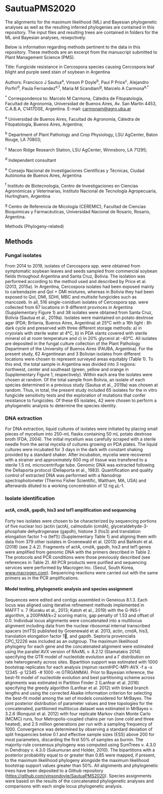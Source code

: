 # SautuaPMS2020

The alignments for the maximum likelihood (ML) and Bayesian phylogenetic analyses as well as the resulting inferred phylogenies are contained in this repository. The input files and resulting trees are contained in folders for the ML and Bayesian analyses, resepctively.

Below is information regarding methods pertinent to the data in this repository. These methods are an excerpt from the manuscript submitted to Plant Management Science (PMS).

Title: Fungicide resistance in Cercospora species causing Cercospora leaf blight and purple seed stain of soybean in Argentina

Authors: Francisco J Sautua<sup>a</sup>, Vinson P Doyle<sup>b</sup>, Paul P Price<sup>c</sup>, Alejandro Porfiri<sup>d</sup>, Paula Fernandez<sup>e,f</sup>, Maria M Scandiani<sup>g</sup>, Marcelo A Carmona<sup>a,*</sup>

<sup>*</sup> Correspondence to: Marcelo M Carmona, Cátedra de Fitopatología, Facultad de Agronomía, Universidad de Buenos Aires, Av. San Martín 4453, C.A.B.A, C1417DSE, Argentina. E-mail: carmonam@agro.uba.ar 

<sup>a</sup> Universidad de Buenos Aires, Facultad de Agronomía, Cátedra de Fitopatología, Buenos Aires, Argentina;

<sup>b</sup> Department of Plant Pathology and Crop Physiology, LSU AgCenter, Baton Rouge, LA 70803;

<sup>c</sup> Macon Ridge Research Station, LSU AgCenter, Winnsboro, LA 71295;

<sup>d</sup> Independent consultant

<sup>e</sup> Consejo Nacional de Investigaciones Científicas y Técnicas, Ciudad Autónoma de Buenos Aires, Argentina

<sup>f</sup> Instituto de Biotecnología, Centro de Investigaciones en Ciencias Agronómicas y Veterinarias, Instituto Nacional de Tecnología Agropecuaria, Hurlingham, Argentina

<sup>g</sup> Centro de Referencia de Micología (CEREMIC), Facultad de Ciencias Bioquímicas y Farmacéuticas, Universidad Nacional de Rosario, Rosario, Argentina.

Methods (Phylogeny-related)

## Methods
### Fungal isolates

From 2014 to 2019, isolates of Cercospora spp. were obtained from symptomatic soybean leaves and seeds sampled from commercial soybean fields throughout Argentina and Santa Cruz, Bolivia. The isolation was performed according to the method used and described by Price et al. (2013, 2015a). In Argentina, Cercospora isolates had been exposed mainly to carbendazim and QoI + DMI mixtures, whereas in Bolivia they had been exposed to QoI, DMI, SDHI, MBC and multisite fungicides such as mancozeb. In all, 516 single-conidium isolates of Cercospora spp. were collected from 67 locations in 9 different provinces in Argentina (Supplementary Figure 1) and 38 isolates were obtained from Santa Cruz, Bolivia (Sautua et al., 2019a). Isolates were maintained on potato dextrose agar (PDA; Britania, Buenos Aires, Argentina) at 25°C with a 16h light : 8h dark cycle and preserved with three different storage methods: a) in cryovials with sterile water at 4°C, b) in PDA slants covered with sterile mineral oil at room temperature and c) in 20% glycerol at -40°C. All isolates are deposited in the fungal culture collection of the Plant Pathology Department of the University of Buenos Aires (FAUBA, Argentina). For the present study, 62 Argentinean and 3 Bolivian isolates from different locations were chosen to represent surveyed areas equitably (Table 1). To this end, the total sample in Argentina was divided into 3 regions: northwest, center and southeast (green, yellow and orange in Supplementary Figure 1, respectively). Within each area the isolates were chosen at random. Of the total sample from Bolivia, an isolate of each species determined in a previous study (Sautua et al., 2019a) was chosen at random. Thus, in total, the present study included 65 isolates for the in vitro fungicide sensitivity tests and the exploration of mutations that confer resistance to fungicides. Of these 65 isolates, 42 were chosen to perform a phylogenetic analysis to determine the species identity.

### DNA extraction

For DNA extraction, liquid cultures of isolates were initiated by placing small pieces of mycelium into 250-mL flasks containing 50 mL potato dextrose broth (FDA, 2004). The initial mycelium was carefully scraped with a sterile needle from the aerial mycelia of cultures growing on PDA plates. The liquid cultures were incubated for 3 days in the dark with constant shaking provided by a standard shaker. After incubation, mycelia were recovered with a strainer and approximately 600 mg of tissue was transfered to a sterile 1.5 mL microcentrifuge tube. Genomic DNA was extracted following the Dellaporta protocol (Dellaporta et al., 1983). Quantification and quality control of extracted DNA was performed with a Nanodrop spectrophotometer (Thermo Fisher Scientific, Waltham, MA, USA) and afterwards diluted to a working concentration of 12 ng µL-1.

 

### Isolate identification

#### actA, cmdA, gapdh, his3 and tef1 amplification and sequencing

Forty two isolates were chosen to be characterized by sequencing portions of five nuclear loci (actin (actA), calmodulin (cmdA), glyceraldehyde-3-phosphate dehydrogenase (gapdh), histone 3 (his3) and translation elongation factor 1-α (tef1)) (Supplementary Table 1) and aligning them with data from 379 other isolates in Groenewald et al. (2013) and Bahkshi et al. (2018) (see 2.4.2). Fragments of actA, cmdA, gapdh, his3 and tef1 genes were amplified from genomic DNA with the primers described in Table 2. The protocols and PCR conditions were those previously described (see references in Table 2). All PCR products were purified and sequencing services were performed by Macrogen Inc. (Seoul, South Korea, www.macrogen.com). Sequencing reactions were carried out with the same primers as in the PCR amplifications.

 

#### Model testing, phylogenetic analysis and species assignment

Sequences were edited and contigs assembled in Geneious 8.1.3. Each locus was aligned using iterative refinement methods implemented in MAFFT v. 7 (Kuraku et al., 2013; Katoh et al., 2019) with the G-INS-I algorithm, a 200PAM/k=2 scoring matrix, gap penalty of 1.53 and offset of 0.0. Individual locus alignments were concatenated into a multilocus alignment including data from the nuclear ribosomal internal transcribed spacers (nrITS) published by Groenewald et al. 2013, actin, cmdA, his3, translation elongation factor 1, and gapdh. Septoria provencialis CPC_12226 was included as an outgroup. The maximum likelihood phylogeny for each gene and the concatenated alignment were estimated using the parallel AVX version of RAxML v. 8.2.12 (Stamatakis 2014) specifying the GTR model of nucleotide evolution and a Γ distribution on rate heterogeneity across sites. Bipartition support was estimated with 1000 bootstrap replicates for each analysis (mpirun raxmlHPC-MPI-AVX -f a -x 12345 -p 12345 -# 1000 -m GTRGAMMA). Prior to Bayesian inference, the best-fit model of nucleotide evolution and best partitioning scheme across alignments was estimated in Partition Finder 2 (Lanfear et al. 2016) specifying the greedy algorithm (Lanfear et al. 2012) with linked branch lengths and using the corrected Akaike information criterion for selecting the best-fit model among the set of models considered for MrBayes. The joint posterior distribution of parameter values and tree topologies for the concatenated, partitioned multilocus dataset was estimated in MrBayes v. 3.2.6 (Ronquist et al. 2012) with four replicate Markov chain Monte Carlo (MCMC) runs, four Metropolis-coupled chains per run (one cold and three heated), and 2.5 million generations per run with a sampling frequency of 1000. Convergence was determined by observing a standard deviation of split frequencies below 0.1 and effective sample sizes (ESS) above 200 for most parameters, discarding the first 50% of samples as burnin. The majority-rule consensus phylogeny was computed using SumTrees v. 4.3.0 in Dendropy v. 4.3.0 (Sukumuran and Holder, 2010). The bipartitions with a posterior probability equal to or greater than 0.85 were mapped, if present, to the maximum likelihood phylogeny alongside the maximum likelihood bootstrap support values greater than 50%. All alignments and phylogenetic trees have been deposited to a Github repository (https://github.com/vinsondoyle/SautuaPMS2020). Species assignments were based on the results of the concatenated phylogenetic analyses and comparisons with each single locus phylogenetic analysis.
